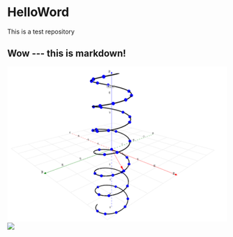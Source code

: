 # HelloWord
This is a test repository

## Wow --- this is markdown!

![alt text](calc_graphing_vvf.png)
![](https://raw.githubusercontent.com/davidf628/HelloWorld/main/calc_graphing_vvf.png)
